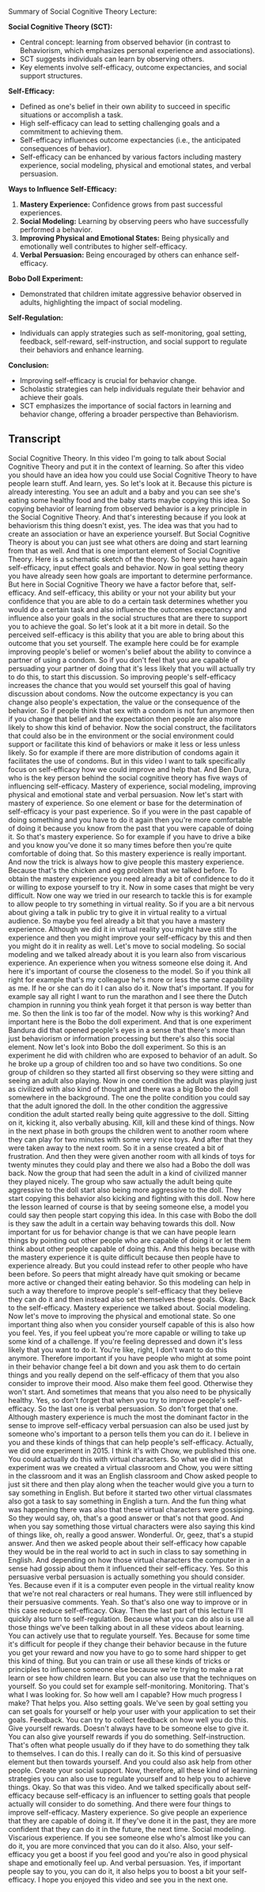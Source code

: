 Summary of Social Cognitive Theory Lecture:

**Social Cognitive Theory (SCT):**
- Central concept: learning from observed behavior (in contrast to Behaviorism, which emphasizes personal experience and associations).
- SCT suggests individuals can learn by observing others.
- Key elements involve self-efficacy, outcome expectancies, and social support structures.

**Self-Efficacy:**
- Defined as one's belief in their own ability to succeed in specific situations or accomplish a task.
- High self-efficacy can lead to setting challenging goals and a commitment to achieving them.
- Self-efficacy influences outcome expectancies (i.e., the anticipated consequences of behavior).
- Self-efficacy can be enhanced by various factors including mastery experience, social modeling, physical and emotional states, and verbal persuasion.

**Ways to Influence Self-Efficacy:**
1. **Mastery Experience:** Confidence grows from past successful experiences.
2. **Social Modeling:** Learning by observing peers who have successfully performed a behavior.
3. **Improving Physical and Emotional States:** Being physically and emotionally well contributes to higher self-efficacy.
4. **Verbal Persuasion:** Being encouraged by others can enhance self-efficacy.

**Bobo Doll Experiment:**
- Demonstrated that children imitate aggressive behavior observed in adults, highlighting the impact of social modeling.

**Self-Regulation:**
- Individuals can apply strategies such as self-monitoring, goal setting, feedback, self-reward, self-instruction, and social support to regulate their behaviors and enhance learning.

**Conclusion:**
- Improving self-efficacy is crucial for behavior change.
- Scholastic strategies can help individuals regulate their behavior and achieve their goals.
- SCT emphasizes the importance of social factors in learning and behavior change, offering a broader perspective than Behaviorism.

## Transcript

Social Cognitive Theory. In this video I'm going to talk about Social Cognitive Theory and put it in the context of learning. So after this video you should have an idea how you could use Social Cognitive Theory to have people learn stuff. And learn, yes. So let's look at it. Because this picture is already interesting. You see an adult and a baby and you can see she's eating some healthy food and the baby starts maybe copying this idea. So copying behavior of learning from observed behavior is a key principle in the Social Cognitive Theory. And that's interesting because if you look at behaviorism this thing doesn't exist, yes. The idea was that you had to create an association or have an experience yourself. But Social Cognitive Theory is about you can just see what others are doing and start learning from that as well. And that is one important element of Social Cognitive Theory. Here is a schematic sketch of the theory. So here you have again self-efficacy, input effect goals and behavior. Now in goal setting theory you have already seen how goals are important to determine performance. But here in Social Cognitive Theory we have a factor before that, self-efficacy. And self-efficacy, this ability or your not your ability but your confidence that you are able to do a certain task determines whether you would do a certain task and also influence the outcomes expectancy and influence also your goals in the social structures that are there to support you to achieve the goal. So let's look at it a bit more in detail. So the perceived self-efficacy is this ability that you are able to bring about this outcome that you set yourself. The example here could be for example improving people's belief or women's belief about the ability to convince a partner of using a condom. So if you don't feel that you are capable of persuading your partner of doing that it's less likely that you will actually try to do this, to start this discussion. So improving people's self-efficacy increases the chance that you would set yourself this goal of having discussion about condoms. Now the outcome expectancy is you can change also people's expectation, the value or the consequence of the behavior. So if people think that sex with a condom is not fun anymore then if you change that belief and the expectation then people are also more likely to show this kind of behavior. Now the social construct, the facilitators that could also be in the environment or the social environment could support or facilitate this kind of behaviors or make it less or less unless likely. So for example if there are more distribution of condoms again it facilitates the use of condoms. But in this video I want to talk specifically focus on self-efficacy how we could improve and help that. And Ben Dura, who is the key person behind the social cognitive theory has five ways of influencing self-efficacy. Mastery of experience, social modeling, improving physical and emotional state and verbal persuasion. Now let's start with mastery of experience. So one element or base for the determination of self-efficacy is your past experience. So if you were in the past capable of doing something and you have to do it again then you're more comfortable of doing it because you know from the past that you were capable of doing it. So that's mastery experience. So for example if you have to drive a bike and you know you've done it so many times before then you're quite comfortable of doing that. So this mastery experience is really important. And now the trick is always how to give people this mastery experience. Because that's the chicken and egg problem that we talked before. To obtain the mastery experience you need already a bit of confidence to do it or willing to expose yourself to try it. Now in some cases that might be very difficult. Now one way we tried in our research to tackle this is for example to allow people to try something in virtual reality. So if you are a bit nervous about giving a talk in public try to give it in virtual reality to a virtual audience. So maybe you feel already a bit that you have a mastery experience. Although we did it in virtual reality you might have still the experience and then you might improve your self-efficacy by this and then you might do it in reality as well. Let's move to social modeling. So social modeling and we talked already about it is you learn also from viscarious experience. An experience when you witness someone else doing it. And here it's important of course the closeness to the model. So if you think all right for example that's my colleague he's more or less the same capability as me. If he or she can do it I can also do it. Now that's important. If you for example say all right I want to run the marathon and I see there the Dutch champion in running you think yeah forget it that person is way better than me. So then the link is too far of the model. Now why is this working? And important here is the Bobo the doll experiment. And that is one experiment Bandura did that opened people's eyes in a sense that there's more than just behaviorism or information processing but there's also this social element. Now let's look into Bobo the doll experiment. So this is an experiment he did with children who are exposed to behavior of an adult. So he broke up a group of children too and so have two conditions. So one group of children so they started all first observing so they were sitting and seeing an adult also playing. Now in one condition the adult was playing just as civilized with also kind of thought and there was a big Bobo the doll somewhere in the background. The one the polite condition you could say that the adult ignored the doll. In the other condition the aggressive condition the adult started really being quite aggressive to the doll. Sitting on it, kicking it, also verbally abusing. Kill, kill and these kind of things. Now in the next phase in both groups the children went to another room where they can play for two minutes with some very nice toys. And after that they were taken away to the next room. So it in a sense created a bit of frustration. And then they were given another room with all kinds of toys for twenty minutes they could play and there we also had a Bobo the doll was back. Now the group that had seen the adult in a kind of civilized manner they played nicely. The group who saw actually the adult being quite aggressive to the doll start also being more aggressive to the doll. They start copying this behavior also kicking and fighting with this doll. Now here the lesson learned of course is that by seeing someone else, a model you could say then people start copying this idea. In this case with Bobo the doll is they saw the adult in a certain way behaving towards this doll. Now important for us for behavior change is that we can have people learn things by pointing out other people who are capable of doing it or let them think about other people capable of doing this. And this helps because with the mastery experience it is quite difficult because then people have to experience already. But you could instead refer to other people who have been before. So peers that might already have quit smoking or became more active or changed their eating behavior. So this modeling can help in such a way therefore to improve people's self-efficacy that they believe they can do it and then instead also set themselves these goals. Okay. Back to the self-efficacy. Mastery experience we talked about. Social modeling. Now let's move to improving the physical and emotional state. So one important thing also when you consider yourself capable of this is also how you feel. Yes, if you feel upbeat you're more capable or willing to take up some kind of a challenge. If you're feeling depressed and down it's less likely that you want to do it. You're like, right, I don't want to do this anymore. Therefore important if you have people who might at some point in their behavior change feel a bit down and you ask them to do certain things and you really depend on the self-efficacy of them that you also consider to improve their mood. Also make them feel good. Otherwise they won't start. And sometimes that means that you also need to be physically healthy. Yes, so don't forget that when you try to improve people's self-efficacy. So the last one is verbal persuasion. So don't forget that one. Although mastery experience is much the most the dominant factor in the sense to improve self-efficacy verbal persuasion can also be used just by someone who's important to a person tells them you can do it. I believe in you and these kinds of things that can help people's self-efficacy. Actually, we did one experiment in 2015. I think it's with Chow, we published this one. You could actually do this with virtual characters. So what we did in that experiment was we created a virtual classroom and Chow, you were sitting in the classroom and it was an English classroom and Chow asked people to just sit there and then play along when the teacher would give you a turn to say something in English. But before it started two other virtual classmates also got a task to say something in English a turn. And the fun thing what was happening there was also that these virtual characters were gossiping. So they would say, oh, that's a good answer or that's not that good. And when you say something those virtual characters were also saying this kind of things like, oh, really a good answer. Wonderful. Or, geez, that's a stupid answer. And then we asked people about their self-efficacy how capable they would be in the real world to act in such in class to say something in English. And depending on how those virtual characters the computer in a sense had gossip about them it influenced their self-efficacy. Yes. So this persuasive verbal persuasion is actually something you should consider. Yes. Because even if it is a computer even people in the virtual reality know that we're not real characters or real humans. They were still influenced by their persuasive comments. Yeah. So that's also one way to improve or in this case reduce self-efficacy. Okay. Then the last part of this lecture I'll quickly also turn to self-regulation. Because what you can do also is use all those things we've been talking about in all these videos about learning. You can actively use that to regulate yourself. Yes. Because for some time it's difficult for people if they change their behavior because in the future you get your reward and now you have to go to some hard shipper to get this kind of thing. But you can train or use all these kinds of tricks or principles to influence someone else because we're trying to make a rat learn or see how children learn. But you can also use that the techniques on yourself. So you could set for example self-monitoring. Monitoring. That's what I was looking for. So how well am I capable? How much progress I make? That helps you. Also setting goals. We've seen by goal setting you can set goals for yourself or help your user with your application to set their goals. Feedback. You can try to collect feedback on how well you do this. Give yourself rewards. Doesn't always have to be someone else to give it. You can also give yourself rewards if you do something. Self-instruction. That's often what people usually do if they have to do something they talk to themselves. I can do this. I really can do it. So this kind of persuasive element but then towards yourself. And you could also ask help from other people. Create your social support. Now, therefore, all these kind of learning strategies you can also use to regulate yourself and to help you to achieve things. Okay. So that was this video. And we talked specifically about self-efficacy because self-efficacy is an influencer to setting goals that people actually will consider to do something. And there were four things to improve self-efficacy. Mastery experience. So give people an experience that they are capable of doing it. If they've done it in the past, they are more confident that they can do it in the future, the next time. Social modeling. Viscarious experience. If you see someone else who's almost like you can do it, you are more convinced that you can do it also. Also, your self-efficacy you get a boost if you feel good and you're also in good physical shape and emotionally feel up. And verbal persuasion. Yes, if important people say to you, you can do it, it also helps you to boost a bit your self-efficacy. I hope you enjoyed this video and see you in the next one.